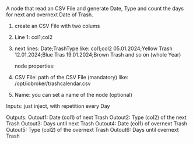A node that read an CSV File and generate Date, Type and count the days for next and overnext Date of Trash.</p>

1. create an CSV File with two colums</li>
2. Line 1:  col1;col2 </li>
3. next lines:  Date;TrashType
         like: col1;col2
               05.01.2024;Yellow Trash
               12.01.2024;Blue Tras
               19.01.2024;Brown Trash
               and so on (whole Year)

    node properties:
1. CSV File: path of the CSV File (mandatory)
       like: /opt/iobroker/trashcalendar.csv
2. Name: you can set a name of the node (optional)
 
Inputs:
   just inject, with repetition every Day</li>            

Outputs:
  Outout1: Date (col1) of next Trash
  Outout2: Type (col2) of the next Trash
  Outout3: Days until next Trash
  Outout4: Date (col1) of overnext Trash
  Outout5: Type (col2) of the overnext Trash
  Outout6: Days until overnext Trash       



